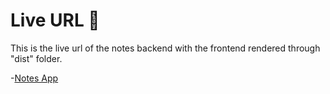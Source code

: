 
# Live URL 📓

This is the live url of the notes backend with the frontend rendered through "dist" folder.

-[Notes App](https://note-app-72fc.onrender.com/)